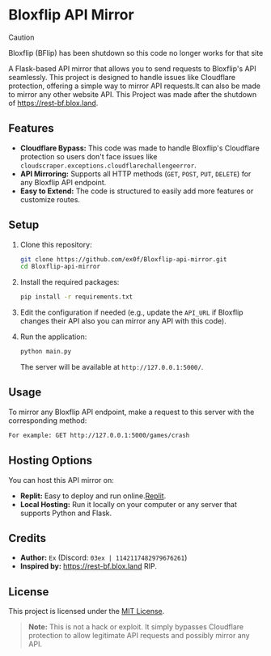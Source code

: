 # Bloxflip API Mirror

> [!CAUTION]
> Bloxflip (BFlip) has been shutdown so this code no longer works for that site

A Flask-based API mirror that allows you to send requests to Bloxflip's API seamlessly. This project is designed to handle issues like Cloudflare protection, offering a simple way to mirror API requests.It can also be made to mirror any other website API.
This Project was made after the shutdown of https://rest-bf.blox.land.

## Features

- **Cloudflare Bypass:** This code was made to handle Bloxflip's Cloudflare protection so users don't face issues like `cloudscraper.exceptions.cloudflarechallengeerror`.
- **API Mirroring:** Supports all HTTP methods (`GET`, `POST`, `PUT`, `DELETE`) for any Bloxflip API endpoint.
- **Easy to Extend:** The code is structured to easily add more features or customize routes.

## Setup

1. Clone this repository:
    ```bash
    git clone https://github.com/ex0f/Bloxflip-api-mirror.git
    cd Bloxflip-api-mirror
    ```

2. Install the required packages:
    ```bash
    pip install -r requirements.txt
    ```

3. Edit the configuration if needed (e.g., update the `API_URL` if Bloxflip changes their API also you can mirror any API with this code).

4. Run the application:
    ```bash
    python main.py
    ```

    The server will be available at `http://127.0.0.1:5000/`.

## Usage

To mirror any Bloxflip API endpoint, make a request to this server with the corresponding method:

```bash
For example: GET http://127.0.0.1:5000/games/crash
```


## Hosting Options

You can host this API mirror on:

- **Replit:** Easy to deploy and run online.[Replit](https://replit.com/).
- **Local Hosting:** Run it locally on your computer or any server that supports Python and Flask.

## Credits

- **Author:** `Ex` (Discord: `03ex | 1142117482979676261`)
- **Inspired by:** https://rest-bf.blox.land RIP.

## License
This project is licensed under the [MIT License](https://mit-license.org/).

> **Note:** This is not a hack or exploit. It simply bypasses Cloudflare protection to allow legitimate API requests and possibly mirror any API.
